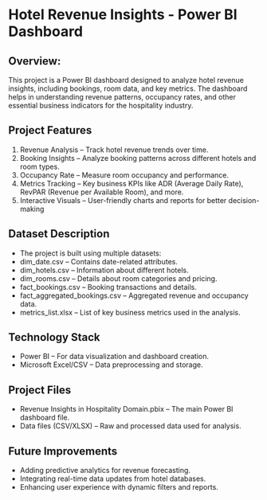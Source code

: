 # Hotel Revenue Insights - Power BI Dashboard

## Overview:
This project is a Power BI dashboard designed to analyze hotel revenue insights, including bookings, room data, and key metrics.
The dashboard helps in understanding revenue patterns, occupancy rates, and other essential business indicators for the hospitality industry.

## Project Features

1. Revenue Analysis – Track hotel revenue trends over time.
2. Booking Insights – Analyze booking patterns across different hotels and room types.
3. Occupancy Rate – Measure room occupancy and performance.
4. Metrics Tracking – Key business KPIs like ADR (Average Daily Rate), RevPAR (Revenue per Available Room), and more.
5. Interactive Visuals – User-friendly charts and reports for better decision-making

## Dataset Description
- The project is built using multiple datasets:
- dim_date.csv – Contains date-related attributes.
- dim_hotels.csv – Information about different hotels.
- dim_rooms.csv – Details about room categories and pricing.
- fact_bookings.csv – Booking transactions and details.
- fact_aggregated_bookings.csv – Aggregated revenue and occupancy data.
- metrics_list.xlsx – List of key business metrics used in the analysis.

## Technology Stack

- Power BI – For data visualization and dashboard creation.
- Microsoft Excel/CSV – Data preprocessing and storage.

## Project Files
- Revenue Insights in Hospitality Domain.pbix – The main Power BI dashboard file.
- Data files (CSV/XLSX) – Raw and processed data used for analysis.

## Future Improvements
- Adding predictive analytics for revenue forecasting.
- Integrating real-time data updates from hotel databases.
- Enhancing user experience with dynamic filters and reports.   
